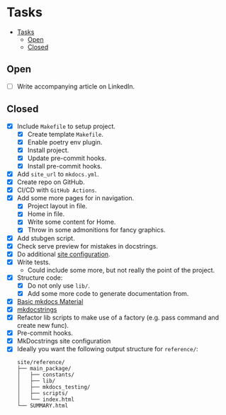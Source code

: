 # Tasks

- [Tasks](#tasks)
  - [Open](#open)
  - [Closed](#closed)

## Open

+ [ ] Write accompanying article on LinkedIn.

## Closed

+ [x] Include `Makefile` to setup project.
  + [x] Create template `Makefile`.
  + [x] Enable poetry env plugin.
  + [x] Install project.
  + [x] Update pre-commit hooks.
  + [x] Install pre-commit hooks.
+ [x] Add `site_url` to `mkdocs.yml`.
+ [x] Create repo on GitHub.
+ [x] CI/CD with `GitHub Actions`.
+ [x] Add some more pages for in navigation.
  + [x] Project layout in file.
  + [x] Home in file.
  + [x] Write some content for Home.
  + [x] Throw in some admonitions for fancy graphics.
+ [x] Add stubgen script.
+ [x] Check serve preview for mistakes in docstrings.
+ [x] Do additional [site configuration](https://squidfunk.github.io/mkdocs-material/creating-your-site/).
+ [x] Write tests.
  + Could include some more, but not really the point of the project.
+ [x] Structure code:
  + [x] Do not only use `lib/`.
  + [x] Add some more code to generate documentation from.
+ [x] [Basic mkdocs Material](https://squidfunk.github.io/mkdocs-material/creating-your-site/#minimal-configuration-visual-studio-code)
+ [x] [mkdocstrings](https://github.com/mkdocstrings/mkdocstrings/tree/main)
+ [x] Refactor lib scripts to make use of a factory (e.g. pass command and create new func).
+ [x] Pre-commit hooks.
+ [x] MkDocstrings site configuration
+ [x] Ideally you want the following output structure for `reference/`:
  ```shell
  site/reference/
  ├── main_package/
  │   ├── constants/
  │   ├── lib/
  │   ├── mkdocs_testing/
  │   ├── scripts/
  │   └── index.html
  └── SUMMARY.html
  ```
